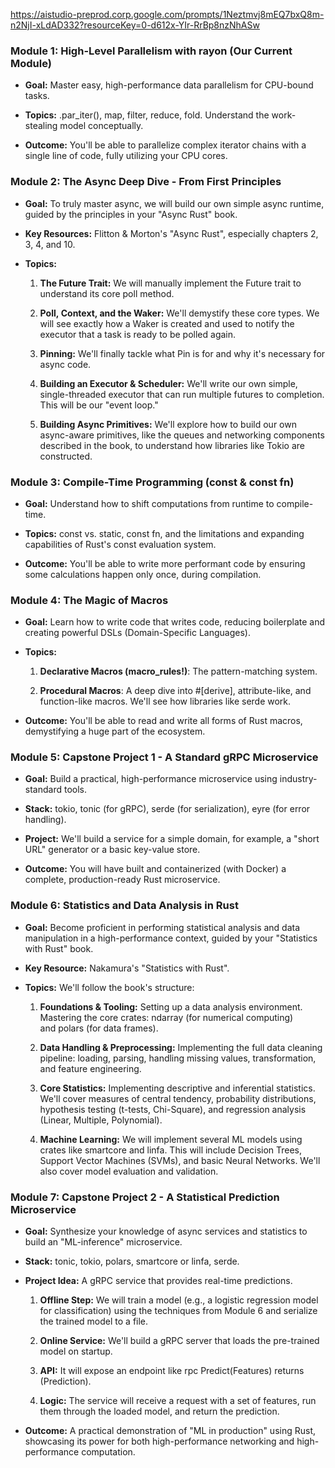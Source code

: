 https://aistudio-preprod.corp.google.com/prompts/1Neztmvj8mEQ7bxQ8m-n2NjI-xLdAD332?resourceKey=0-d612x-YIr-RrBp8nzNhASw
### **Module 1: High-Level Parallelism with rayon (Our Current Module)**

- **Goal:** Master easy, high-performance data parallelism for CPU-bound tasks.
    
- **Topics:** .par_iter(), map, filter, reduce, fold. Understand the work-stealing model conceptually.
    
- **Outcome:** You'll be able to parallelize complex iterator chains with a single line of code, fully utilizing your CPU cores.
    

### **Module 2: The Async Deep Dive - From First Principles**

- **Goal:** To truly master async, we will build our own simple async runtime, guided by the principles in your "Async Rust" book.
    
- **Key Resources:** Flitton & Morton's "Async Rust", especially chapters 2, 3, 4, and 10.
    
- **Topics:**
    
    1. **The Future Trait:** We will manually implement the Future trait to understand its core poll method.
        
    2. **Poll, Context, and the Waker:** We'll demystify these core types. We will see exactly how a Waker is created and used to notify the executor that a task is ready to be polled again.
        
    3. **Pinning:** We'll finally tackle what Pin is for and why it's necessary for async code.
        
    4. **Building an Executor & Scheduler:** We'll write our own simple, single-threaded executor that can run multiple futures to completion. This will be our "event loop."
        
    5. **Building Async Primitives:** We'll explore how to build our own async-aware primitives, like the queues and networking components described in the book, to understand how libraries like Tokio are constructed.
        

### **Module 3: Compile-Time Programming (const & const fn)**

- **Goal:** Understand how to shift computations from runtime to compile-time.
    
- **Topics:** const vs. static, const fn, and the limitations and expanding capabilities of Rust's const evaluation system.
    
- **Outcome:** You'll be able to write more performant code by ensuring some calculations happen only once, during compilation.
    

### **Module 4: The Magic of Macros**

- **Goal:** Learn how to write code that writes code, reducing boilerplate and creating powerful DSLs (Domain-Specific Languages).
    
- **Topics:**
    
    1. **Declarative Macros (macro_rules!)**: The pattern-matching system.
        
    2. **Procedural Macros**: A deep dive into #[derive], attribute-like, and function-like macros. We'll see how libraries like serde work.
        
- **Outcome:** You'll be able to read and write all forms of Rust macros, demystifying a huge part of the ecosystem.
    

### **Module 5: Capstone Project 1 - A Standard gRPC Microservice**

- **Goal:** Build a practical, high-performance microservice using industry-standard tools.
    
- **Stack:** tokio, tonic (for gRPC), serde (for serialization), eyre (for error handling).
    
- **Project:** We'll build a service for a simple domain, for example, a "short URL" generator or a basic key-value store.
    
- **Outcome:** You will have built and containerized (with Docker) a complete, production-ready Rust microservice.
    

### **Module 6: Statistics and Data Analysis in Rust**

- **Goal:** Become proficient in performing statistical analysis and data manipulation in a high-performance context, guided by your "Statistics with Rust" book.
    
- **Key Resource:** Nakamura's "Statistics with Rust".
    
- **Topics:** We'll follow the book's structure:
    
    1. **Foundations & Tooling:** Setting up a data analysis environment. Mastering the core crates: ndarray (for numerical computing) and polars (for data frames).
        
    2. **Data Handling & Preprocessing:** Implementing the full data cleaning pipeline: loading, parsing, handling missing values, transformation, and feature engineering.
        
    3. **Core Statistics:** Implementing descriptive and inferential statistics. We'll cover measures of central tendency, probability distributions, hypothesis testing (t-tests, Chi-Square), and regression analysis (Linear, Multiple, Polynomial).
        
    4. **Machine Learning:** We will implement several ML models using crates like smartcore and linfa. This will include Decision Trees, Support Vector Machines (SVMs), and basic Neural Networks. We'll also cover model evaluation and validation.
        

### **Module 7: Capstone Project 2 - A Statistical Prediction Microservice**

- **Goal:** Synthesize your knowledge of async services and statistics to build an "ML-inference" microservice.
    
- **Stack:** tonic, tokio, polars, smartcore or linfa, serde.
    
- **Project Idea:** A gRPC service that provides real-time predictions.
    
    1. **Offline Step:** We will train a model (e.g., a logistic regression model for classification) using the techniques from Module 6 and serialize the trained model to a file.
        
    2. **Online Service:** We'll build a gRPC server that loads the pre-trained model on startup.
        
    3. **API:** It will expose an endpoint like rpc Predict(Features) returns (Prediction).
        
    4. **Logic:** The service will receive a request with a set of features, run them through the loaded model, and return the prediction.
        
- **Outcome:** A practical demonstration of "ML in production" using Rust, showcasing its power for both high-performance networking and high-performance computation.